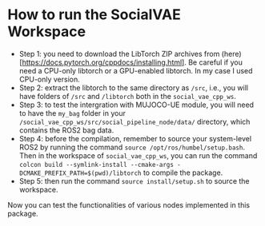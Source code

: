 # How to run the SocialVAE Workspace
- Step 1: you need to download the LibTorch ZIP archives from (here)[https://docs.pytorch.org/cppdocs/installing.html]. Be careful if you need a CPU-only libtorch or a GPU-enabled libtorch. In my case I used CPU-only version.
- Step 2: extract the libtorch to the same directory as `/src`, i.e., you will have folders of `/src` and `/libtorch` both in the `social_vae_cpp_ws`.
- Step 3: to test the intergration with MUJOCO-UE module, you will need to have the `my_bag` folder in your `/social_vae_cpp_ws/src/social_pipeline_node/data/` directory, which contains the ROS2 bag data. 
- Step 4: before the compilation, remember to source your system-level ROS2 by running the command `source /opt/ros/humbel/setup.bash`. Then in the workspace of `social_vae_cpp_ws`, you can run the command `colcon build --symlink-install --cmake-args -DCMAKE_PREFIX_PATH=$(pwd)/libtorch` to compile the package.
- Step 5: then run the command `source install/setup.sh` to source the workspace.

Now you can test the functionalities of various nodes implemented in this package.
